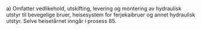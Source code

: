 a) Omfatter vedlikehold, utskifting, levering og montering av hydraulisk utstyr til bevegelige bruer, heisesystem for ferjekaibruer og annet hydraulisk utstyr. Selve heisetårnet inngår i prosess 85.

